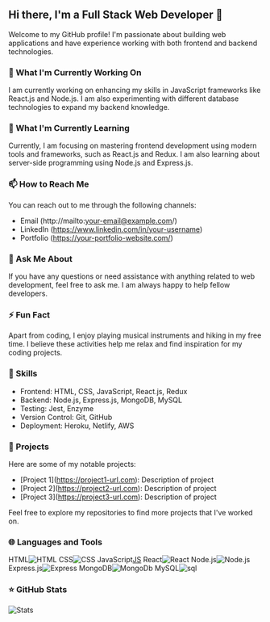 ## Hi there, I'm a Full Stack Web Developer 👋

Welcome to my GitHub profile! I'm passionate about building web applications and have experience working with both frontend and backend technologies.

### 🔭 What I'm Currently Working On
I am currently working on enhancing my skills in JavaScript frameworks like React.js and Node.js. I am also experimenting with different database technologies to expand my backend knowledge.

### 🌱 What I'm Currently Learning
Currently, I am focusing on mastering frontend development using modern tools and frameworks, such as React.js and Redux. I am also learning about server-side programming using Node.js and Express.js.

### 📫 How to Reach Me
You can reach out to me through the following channels:
- Email (http://mailto:your-email@example.com/)
- LinkedIn (https://www.linkedin.com/in/your-username)
- Portfolio (https://your-portfolio-website.com/)

### 💬 Ask Me About
If you have any questions or need assistance with anything related to web development, feel free to ask me. I am always happy to help fellow developers.

### ⚡️ Fun Fact
Apart from coding, I enjoy playing musical instruments and hiking in my free time. I believe these activities help me relax and find inspiration for my coding projects.

### 🚀 Skills
- Frontend: HTML, CSS, JavaScript, React.js, Redux
- Backend: Node.js, Express.js, MongoDB, MySQL
- Testing: Jest, Enzyme
- Version Control: Git, GitHub
- Deployment: Heroku, Netlify, AWS

### 📝 Projects
Here are some of my notable projects:
- [Project 1\](https://project1-url.com): Description of project
- [Project 2\](https://project2-url.com): Description of project
- [Project 3\](https://project3-url.com): Description of project

Feel free to explore my repositories to find more projects that I've worked on.

### 🌐 Languages and Tools
HTML![HTML](https://img.shields.io/badge/-HTML5-E34F26?logo=HTML5&logoColor=white&style=flat)
CSS![CSS](https://img.shields.io/badge/-CSS3-1572B6?logo=CSS3&logoColor=white&style=flat)
JavaScript[JS](https://img.shields.io/badge/-JavaScript-F7DF1E?logo=JavaScript&logoColor=black&style=flat)
React![React](https://img.shields.io/badge/-React-61DAFB?logo=React&logoColor=black&style=flat)
Node.js![Node.js](https://img.shields.io/badge/-Node.js-339933?logo=Node.js&logoColor=white&style=flat)
Express.js![Express](https://img.shields.io/badge/-Express.js-000000?logo=Express&logoColor=white&style=flat)
MongoDB![MongoDb](https://img.shields.io/badge/-MongoDB-47A248?logo=MongoDB&logoColor=white&style=flat)
MySQL![sql](https://img.shields.io/badge/-MySQL-4479A1?logo=MySQL&logoColor=white&style=flat)

### ⭐️ GitHub Stats
![Stats](https://github-readme-stats.vercel.app/api?username=StepsOnes&show_icons=true&theme=radical)
